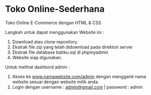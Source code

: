 # Toko Online-Sederhana
Toko Online E-Commerce dengan HTML & CSS

Langkah untuk dapat menggunakan Website ini :
1. Download atau clone repository.
2. Ekstrak file zip yang telah didownload pada direktori server
3. Ekstrak file database batiku.sql di phpmyadmin
4. Website siap digunakan.

Untuk melihat dashbord admin :
1. Akses ke www.namawebsite.com/admin dengan mengganti nama website sesuai dengan website milik anda.
2. Login dengan username : admin@gmail.com | password : admin
